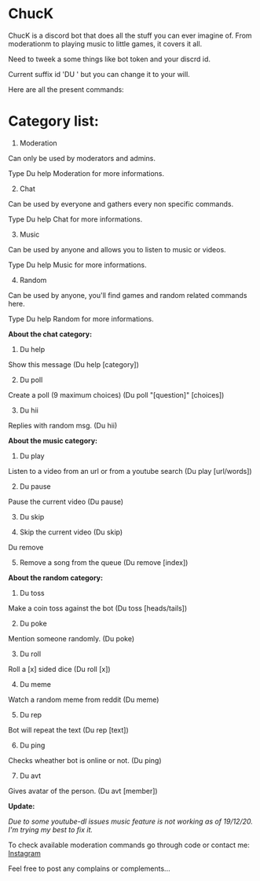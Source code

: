 # ChucK
ChucK is a discord bot that does all the stuff you can ever imagine of. From moderationm to playing music to little games, it covers it all.

Need to tweek a some things like bot token and your discrd id.

Current suffix id 'DU ' but you can change it to your will.

Here are all the present commands:

<h1>Category list:</h1>

1. Moderation

Can only be used by moderators and admins.

Type Du help Moderation for more informations.

2. Chat

Can be used by everyone and gathers every non specific commands.

Type Du help Chat for more informations.

3. Music

Can be used by anyone and allows you to listen to music or videos.

Type Du help Music for more informations.

4. Random

Can be used by anyone, you'll find games and random related commands here.

Type Du help Random for more informations.




**About the chat category:**

1. Du help

Show this message (Du help [category])

2. Du poll

Create a poll (9 maximum choices) (Du poll "[question]" [choices])

3. Du hii

Replies with random msg. (Du hii)




**About the music category:**

1. Du play

Listen to a video from an url or from a youtube search (Du play [url/words])

2. Du pause

Pause the current video (Du pause)

3. Du skip

4. Skip the current video (Du skip)

Du remove

5. Remove a song from the queue (Du remove [index])




**About the random category:**

1. Du toss

Make a coin toss against the bot (Du toss [heads/tails])

2. Du poke

Mention someone randomly. (Du poke)

3. Du roll

Roll a [x] sided dice (Du roll [x])

4. Du meme

Watch a random meme from reddit (Du meme)

5. Du rep

Bot will repeat the text (Du rep [text])

6. Du ping

Checks wheather bot is online or not. (Du ping)

7. Du avt

Gives avatar of the person. (Du avt [member])


**Update:**

*Due to some youtube-dl issues music feature is not working as of 19/12/20. I'm trying my best to fix it.*

To check available moderation commands go through code or contact me: [Instagram](https://www.instagram.com/yogesh_.xd/)

Feel free to post any complains or complements...
